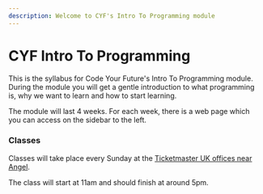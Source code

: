 ```yaml
---
description: Welcome to CYF's Intro To Programming module
---
```


# CYF Intro To Programming

This is the syllabus for Code Your Future's Intro To Programming module. During the module you will get a gentle introduction to what programming is, why we want to learn and how to start learning.

The module will last 4 weeks. For each week, there is a web page which you can access on the sidebar to the left.

### Classes

Classes will take place every Sunday at the [Ticketmaster UK offices near Angel](https://goo.gl/maps/nKwQeGXzvX8rBbNMA).

The class will start at 11am and should finish at around 5pm.

